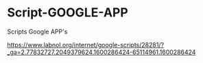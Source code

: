 # Script-GOOGLE-APP
Scripts Google APP's

https://www.labnol.org/internet/google-scripts/28281/?_ga=2.77832727.2049379624.1600286424-65114961.1600286424

















